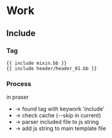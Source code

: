 # Work

## Include

### Tag

    {{ include mixin.bb }}
    {{ include header/header_01.bb }}

### Process

in praser

- -> found tag with keywork 'include'
 - -> check cache (--skip in current)
 - -> parser included file to js string
 - -> add js string to main template file
